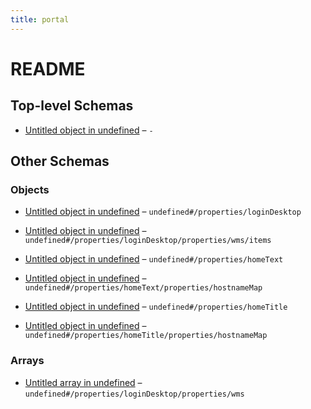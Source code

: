 ```yaml
---
title: portal
---
```


# README

## Top-level Schemas

*   [Untitled object in undefined](./definition.md) – `-`

## Other Schemas

### Objects

*   [Untitled object in undefined](./definition-properties-logindesktop.md) – `undefined#/properties/loginDesktop`

*   [Untitled object in undefined](./definition-properties-logindesktop-properties-wms-items.md) – `undefined#/properties/loginDesktop/properties/wms/items`

*   [Untitled object in undefined](./definition-properties-hometext.md) – `undefined#/properties/homeText`

*   [Untitled object in undefined](./definition-properties-hometext-properties-hostnamemap.md "根据域名(hostname，不包括port)不同，显示在主页上的文本") – `undefined#/properties/homeText/properties/hostnameMap`

*   [Untitled object in undefined](./definition-properties-hometitle.md) – `undefined#/properties/homeTitle`

*   [Untitled object in undefined](./definition-properties-hometitle-properties-hostnamemap.md "根据域名(hostname，不包括port)不同，显示在主页上的标题") – `undefined#/properties/homeTitle/properties/hostnameMap`

### Arrays

*   [Untitled array in undefined](./definition-properties-logindesktop-properties-wms.md) – `undefined#/properties/loginDesktop/properties/wms`

